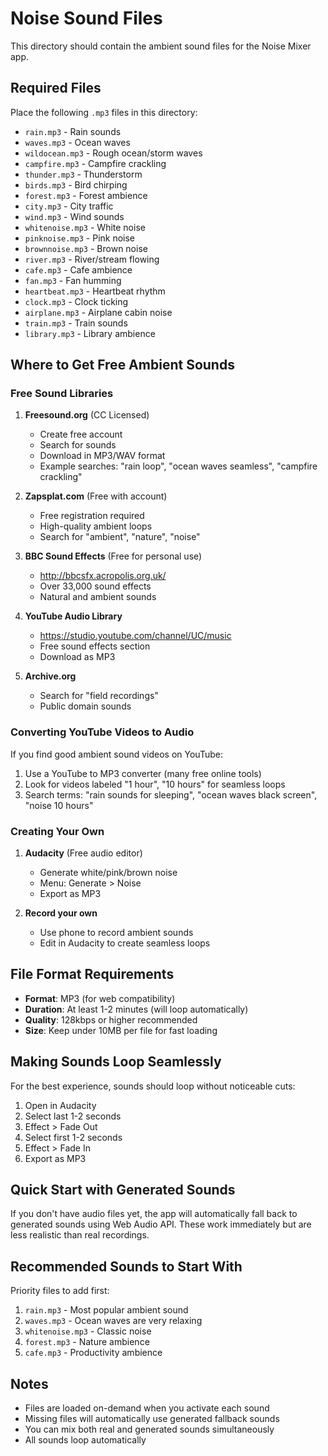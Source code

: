 # Noise Sound Files

This directory should contain the ambient sound files for the Noise Mixer app.

## Required Files

Place the following `.mp3` files in this directory:

- `rain.mp3` - Rain sounds
- `waves.mp3` - Ocean waves
- `wildocean.mp3` - Rough ocean/storm waves
- `campfire.mp3` - Campfire crackling
- `thunder.mp3` - Thunderstorm
- `birds.mp3` - Bird chirping
- `forest.mp3` - Forest ambience
- `city.mp3` - City traffic
- `wind.mp3` - Wind sounds
- `whitenoise.mp3` - White noise
- `pinknoise.mp3` - Pink noise
- `brownnoise.mp3` - Brown noise
- `river.mp3` - River/stream flowing
- `cafe.mp3` - Cafe ambience
- `fan.mp3` - Fan humming
- `heartbeat.mp3` - Heartbeat rhythm
- `clock.mp3` - Clock ticking
- `airplane.mp3` - Airplane cabin noise
- `train.mp3` - Train sounds
- `library.mp3` - Library ambience

## Where to Get Free Ambient Sounds

### Free Sound Libraries

1. **Freesound.org** (CC Licensed)

   - Create free account
   - Search for sounds
   - Download in MP3/WAV format
   - Example searches: "rain loop", "ocean waves seamless", "campfire crackling"

2. **Zapsplat.com** (Free with account)

   - Free registration required
   - High-quality ambient loops
   - Search for "ambient", "nature", "noise"

3. **BBC Sound Effects** (Free for personal use)

   - http://bbcsfx.acropolis.org.uk/
   - Over 33,000 sound effects
   - Natural and ambient sounds

4. **YouTube Audio Library**

   - https://studio.youtube.com/channel/UC/music
   - Free sound effects section
   - Download as MP3

5. **Archive.org**
   - Search for "field recordings"
   - Public domain sounds

### Converting YouTube Videos to Audio

If you find good ambient sound videos on YouTube:

1. Use a YouTube to MP3 converter (many free online tools)
2. Look for videos labeled "1 hour", "10 hours" for seamless loops
3. Search terms: "rain sounds for sleeping", "ocean waves black screen", "noise 10 hours"

### Creating Your Own

1. **Audacity** (Free audio editor)

   - Generate white/pink/brown noise
   - Menu: Generate > Noise
   - Export as MP3

2. **Record your own**
   - Use phone to record ambient sounds
   - Edit in Audacity to create seamless loops

## File Format Requirements

- **Format**: MP3 (for web compatibility)
- **Duration**: At least 1-2 minutes (will loop automatically)
- **Quality**: 128kbps or higher recommended
- **Size**: Keep under 10MB per file for fast loading

## Making Sounds Loop Seamlessly

For the best experience, sounds should loop without noticeable cuts:

1. Open in Audacity
2. Select last 1-2 seconds
3. Effect > Fade Out
4. Select first 1-2 seconds
5. Effect > Fade In
6. Export as MP3

## Quick Start with Generated Sounds

If you don't have audio files yet, the app will automatically fall back to generated sounds using Web Audio API. These work immediately but are less realistic than real recordings.

## Recommended Sounds to Start With

Priority files to add first:

1. `rain.mp3` - Most popular ambient sound
2. `waves.mp3` - Ocean waves are very relaxing
3. `whitenoise.mp3` - Classic noise
4. `forest.mp3` - Nature ambience
5. `cafe.mp3` - Productivity ambience

## Notes

- Files are loaded on-demand when you activate each sound
- Missing files will automatically use generated fallback sounds
- You can mix both real and generated sounds simultaneously
- All sounds loop automatically
